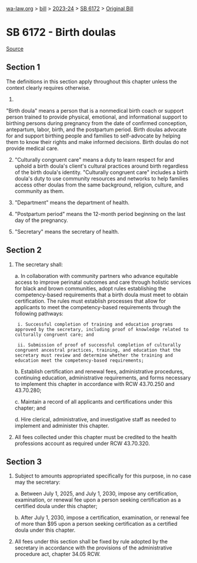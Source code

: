 [wa-law.org](/) > [bill](/bill/) > [2023-24](/bill/2023-24/) > [SB 6172](/bill/2023-24/sb/6172/) > [Original Bill](/bill/2023-24/sb/6172/1/)

# SB 6172 - Birth doulas

[Source](http://lawfilesext.leg.wa.gov/biennium/2023-24/Pdf/Bills/Senate%20Bills/6172.pdf)

## Section 1
The definitions in this section apply throughout this chapter unless the context clearly requires otherwise.

1.

"Birth doula" means a person that is a nonmedical birth coach or support person trained to provide physical, emotional, and informational support to birthing persons during pregnancy from the date of confirmed conception, antepartum, labor, birth, and the postpartum period. Birth doulas advocate for and support birthing people and families to self-advocate by helping them to know their rights and make informed decisions. Birth doulas do not provide medical care.

2. "Culturally congruent care" means a duty to learn respect for and uphold a birth doula's client's cultural practices around birth regardless of the birth doula's identity. "Culturally congruent care" includes a birth doula's duty to use community resources and networks to help families access other doulas from the same background, religion, culture, and community as them.

3. "Department" means the department of health.

4. "Postpartum period" means the 12-month period beginning on the last day of the pregnancy.

5. "Secretary" means the secretary of health.

## Section 2
1. The secretary shall:

    a. In collaboration with community partners who advance equitable access to improve perinatal outcomes and care through holistic services for black and brown communities, adopt rules establishing the competency-based requirements that a birth doula must meet to obtain certification. The rules must establish processes that allow for applicants to meet the competency-based requirements through the following pathways:

        i. Successful completion of training and education programs approved by the secretary, including proof of knowledge related to culturally congruent care; and

        ii. Submission of proof of successful completion of culturally congruent ancestral practices, training, and education that the secretary must review and determine whether the training and education meet the competency-based requirements;

    b. Establish certification and renewal fees, administrative procedures, continuing education, administrative requirements, and forms necessary to implement this chapter in accordance with RCW 43.70.250 and 43.70.280;

    c. Maintain a record of all applicants and certifications under this chapter; and

    d. Hire clerical, administrative, and investigative staff as needed to implement and administer this chapter.

2. All fees collected under this chapter must be credited to the health professions account as required under RCW 43.70.320.

## Section 3
1. Subject to amounts appropriated specifically for this purpose, in no case may the secretary:

    a. Between July 1, 2025, and July 1, 2030, impose any certification, examination, or renewal fee upon a person seeking certification as a certified doula under this chapter;

    b. After July 1, 2030, impose a certification, examination, or renewal fee of more than $95 upon a person seeking certification as a certified doula under this chapter.

2. All fees under this section shall be fixed by rule adopted by the secretary in accordance with the provisions of the administrative procedure act, chapter 34.05 RCW.
